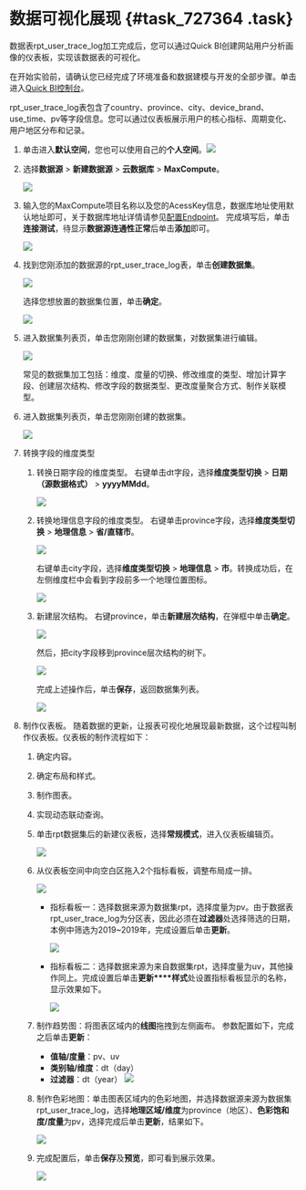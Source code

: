 # 数据可视化展现 {#task_727364 .task}

数据表rpt\_user\_trace\_log加工完成后，您可以通过Quick BI创建网站用户分析画像的仪表板，实现该数据表的可视化。

在开始实验前，请确认您已经完成了环境准备和数据建模与开发的全部步骤。单击进入[Quick BI控制台](http://das.base.shuju.aliyun.com/console.htm)。

rpt\_user\_trace\_log表包含了country、province、city、device\_brand、use\_time、pv等字段信息。您可以通过仪表板展示用户的核心指标、周期变化、用户地区分布和记录。

1.  单击进入**默认空间**，您也可以使用自己的**个人空间**。![](http://static-aliyun-doc.oss-cn-hangzhou.aliyuncs.com/assets/img/583050/156629199049714_zh-CN.png)


2.  选择**数据源** \> **新建数据源** \> **云数据库** \> **MaxCompute**。 

    ![](http://static-aliyun-doc.oss-cn-hangzhou.aliyuncs.com/assets/img/583050/156629199149716_zh-CN.png)

3.  输入您的MaxCompute项目名称以及您的AcessKey信息，数据库地址使用默认地址即可，关于数据库地址详情请参见[配置Endpoint](../../../../cn.zh-CN/准备工作/配置Endpoint.md#)。 完成填写后，单击**连接测试**，待显示**数据源连通性正常**后单击**添加**即可。

    ![](http://static-aliyun-doc.oss-cn-hangzhou.aliyuncs.com/assets/img/583050/156629199149718_zh-CN.png)

4.  找到您刚添加的数据源的rpt\_user\_trace\_log表，单击**创建数据集**。 

    ![](http://static-aliyun-doc.oss-cn-hangzhou.aliyuncs.com/assets/img/583050/156629199149722_zh-CN.png)

    选择您想放置的数据集位置，单击**确定**。

    ![](http://static-aliyun-doc.oss-cn-hangzhou.aliyuncs.com/assets/img/583050/156629199149725_zh-CN.png)

5.  进入数据集列表页，单击您刚刚创建的数据集，对数据集进行编辑。 

    ![](http://static-aliyun-doc.oss-cn-hangzhou.aliyuncs.com/assets/img/583050/156629199249729_zh-CN.png)

    常见的数据集加工包括：维度、度量的切换、修改维度的类型、增加计算字段、创建层次结构、修改字段的数据类型、更改度量聚合方式、制作关联模型。

6.  进入数据集列表页，单击您刚刚创建的数据集。 

    ![](http://static-aliyun-doc.oss-cn-hangzhou.aliyuncs.com/assets/img/583050/156629199249729_zh-CN.png)

7.  转换字段的维度类型 
    1.  转换日期字段的维度类型。 右键单击dt字段，选择**维度类型切换** \> **日期（源数据格式）** \> **yyyyMMdd**。

        ![](http://static-aliyun-doc.oss-cn-hangzhou.aliyuncs.com/assets/img/583050/156629199249738_zh-CN.png)

    2.  转换地理信息字段的维度类型。 右键单击province字段，选择**维度类型切换** \> **地理信息** \> **省/直辖市**。

        ![](http://static-aliyun-doc.oss-cn-hangzhou.aliyuncs.com/assets/img/583050/156629199249742_zh-CN.png)

        右键单击city字段，选择**维度类型切换** \> **地理信息** \> **市**。转换成功后，在左侧维度栏中会看到字段前多一个地理位置图标。

        ![](http://static-aliyun-doc.oss-cn-hangzhou.aliyuncs.com/assets/img/583050/156629199249743_zh-CN.png)

    3.  新建层次结构。 右键province，单击**新建层次结构**，在弹框中单击**确定**。

        ![](http://static-aliyun-doc.oss-cn-hangzhou.aliyuncs.com/assets/img/583050/156629199349745_zh-CN.png)

        然后，把city字段移到province层次结构的树下。

        ![](http://static-aliyun-doc.oss-cn-hangzhou.aliyuncs.com/assets/img/583050/156629199349747_zh-CN.png)

        完成上述操作后，单击**保存**，返回数据集列表。

        ![](http://static-aliyun-doc.oss-cn-hangzhou.aliyuncs.com/assets/img/583050/156629199349748_zh-CN.png)

8.  制作仪表板。 随着数据的更新，让报表可视化地展现最新数据，这个过程叫制作仪表板。仪表板的制作流程如下：
    1.  确定内容。
    2.  确定布局和样式。
    3.  制作图表。
    4.  实现动态联动查询。
    1.  单击rpt数据集后的新建仪表板，选择**常规模式**，进入仪表板编辑页。 

        ![](http://static-aliyun-doc.oss-cn-hangzhou.aliyuncs.com/assets/img/583050/156629199349750_zh-CN.png)

    2.  从仪表板空间中向空白区拖入2个指标看板，调整布局成一排。 

        ![](http://static-aliyun-doc.oss-cn-hangzhou.aliyuncs.com/assets/img/583050/156629199349751_zh-CN.png)

        -   指标看板一：选择数据来源为数据集rpt，选择度量为pv。由于数据表rpt\_user\_trace\_log为分区表，因此必须在**过滤器**处选择筛选的日期，本例中筛选为2019~2019年，完成设置后单击**更新**。

            ![](http://static-aliyun-doc.oss-cn-hangzhou.aliyuncs.com/assets/img/583050/156629199449757_zh-CN.png)

        -   指标看板二：选择数据来源为来自数据集rpt，选择度量为uv，其他操作同上。完成设置后单击**更新****样式**处设置指标看板显示的名称，显示效果如下。

            ![](http://static-aliyun-doc.oss-cn-hangzhou.aliyuncs.com/assets/img/583050/156629199449758_zh-CN.png)

    3.  制作趋势图：将图表区域内的**线图**拖拽到左侧画布。 参数配置如下，完成之后单击**更新**：

        -   **值轴/度量**：pv、uv
        -   **类别轴/维度**：dt（day）
        -   **过滤器**：dt（year）
        ![](http://static-aliyun-doc.oss-cn-hangzhou.aliyuncs.com/assets/img/583050/156629199449761_zh-CN.png)

    4.  制作色彩地图：单击图表区域内的色彩地图，并选择数据源来源为数据集rpt\_user\_trace\_log，选择**地理区域/维度**为province（地区）、**色彩饱和度/度量**为pv，选择完成后单击**更新**，结果如下。 

        ![](http://static-aliyun-doc.oss-cn-hangzhou.aliyuncs.com/assets/img/583050/156629199549762_zh-CN.png)

    5.  完成配置后，单击**保存**及**预览**，即可看到展示效果。 

        ![](http://static-aliyun-doc.oss-cn-hangzhou.aliyuncs.com/assets/img/583050/156629199549763_zh-CN.png)


